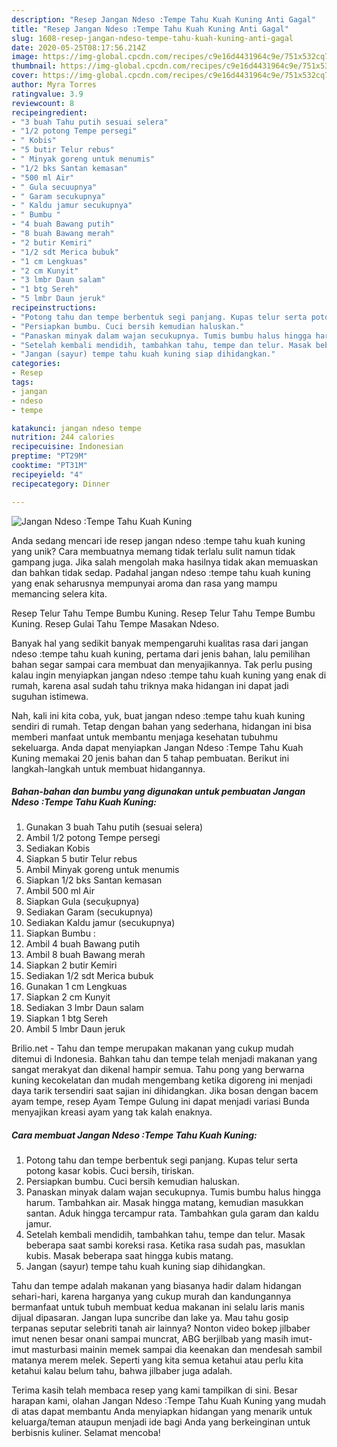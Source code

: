 ```yaml
---
description: "Resep Jangan Ndeso :Tempe Tahu Kuah Kuning Anti Gagal"
title: "Resep Jangan Ndeso :Tempe Tahu Kuah Kuning Anti Gagal"
slug: 1608-resep-jangan-ndeso-tempe-tahu-kuah-kuning-anti-gagal
date: 2020-05-25T08:17:56.214Z
image: https://img-global.cpcdn.com/recipes/c9e16d4431964c9e/751x532cq70/jangan-ndeso-tempe-tahu-kuah-kuning-foto-resep-utama.jpg
thumbnail: https://img-global.cpcdn.com/recipes/c9e16d4431964c9e/751x532cq70/jangan-ndeso-tempe-tahu-kuah-kuning-foto-resep-utama.jpg
cover: https://img-global.cpcdn.com/recipes/c9e16d4431964c9e/751x532cq70/jangan-ndeso-tempe-tahu-kuah-kuning-foto-resep-utama.jpg
author: Myra Torres
ratingvalue: 3.9
reviewcount: 8
recipeingredient:
- "3 buah Tahu putih sesuai selera"
- "1/2 potong Tempe persegi"
- " Kobis"
- "5 butir Telur rebus"
- " Minyak goreng untuk menumis"
- "1/2 bks Santan kemasan"
- "500 ml Air"
- " Gula secuupnya"
- " Garam secukupnya"
- " Kaldu jamur secukupnya"
- " Bumbu "
- "4 buah Bawang putih"
- "8 buah Bawang merah"
- "2 butir Kemiri"
- "1/2 sdt Merica bubuk"
- "1 cm Lengkuas"
- "2 cm Kunyit"
- "3 lmbr Daun salam"
- "1 btg Sereh"
- "5 lmbr Daun jeruk"
recipeinstructions:
- "Potong tahu dan tempe berbentuk segi panjang. Kupas telur serta potong kasar kobis. Cuci bersih, tiriskan."
- "Persiapkan bumbu. Cuci bersih kemudian haluskan."
- "Panaskan minyak dalam wajan secukupnya. Tumis bumbu halus hingga harum. Tambahkan air. Masak hingga matang, kemudian masukkan santan. Aduk hingga tercampur rata. Tambahkan gula garam dan kaldu jamur."
- "Setelah kembali mendidih, tambahkan tahu, tempe dan telur. Masak beberapa saat sambi koreksi rasa. Ketika rasa sudah pas, masuklan kubis. Masak beberapa saat hingga kubis matang."
- "Jangan (sayur) tempe tahu kuah kuning siap dihidangkan."
categories:
- Resep
tags:
- jangan
- ndeso
- tempe

katakunci: jangan ndeso tempe 
nutrition: 244 calories
recipecuisine: Indonesian
preptime: "PT29M"
cooktime: "PT31M"
recipeyield: "4"
recipecategory: Dinner

---
```



![Jangan Ndeso :Tempe Tahu Kuah Kuning](https://img-global.cpcdn.com/recipes/c9e16d4431964c9e/751x532cq70/jangan-ndeso-tempe-tahu-kuah-kuning-foto-resep-utama.jpg)

Anda sedang mencari ide resep jangan ndeso :tempe tahu kuah kuning yang unik? Cara membuatnya memang tidak terlalu sulit namun tidak gampang juga. Jika salah mengolah maka hasilnya tidak akan memuaskan dan bahkan tidak sedap. Padahal jangan ndeso :tempe tahu kuah kuning yang enak seharusnya mempunyai aroma dan rasa yang mampu memancing selera kita.

Resep Telur Tahu Tempe Bumbu Kuning. Resep Telur Tahu Tempe Bumbu Kuning. Resep Gulai Tahu Tempe Masakan Ndeso.

Banyak hal yang sedikit banyak mempengaruhi kualitas rasa dari jangan ndeso :tempe tahu kuah kuning, pertama dari jenis bahan, lalu pemilihan bahan segar sampai cara membuat dan menyajikannya. Tak perlu pusing kalau ingin menyiapkan jangan ndeso :tempe tahu kuah kuning yang enak di rumah, karena asal sudah tahu triknya maka hidangan ini dapat jadi suguhan istimewa.


Nah, kali ini kita coba, yuk, buat jangan ndeso :tempe tahu kuah kuning sendiri di rumah. Tetap dengan bahan yang sederhana, hidangan ini bisa memberi manfaat untuk membantu menjaga kesehatan tubuhmu sekeluarga. Anda dapat menyiapkan Jangan Ndeso :Tempe Tahu Kuah Kuning memakai 20 jenis bahan dan 5 tahap pembuatan. Berikut ini langkah-langkah untuk membuat hidangannya.

<!--inarticleads1-->

##### Bahan-bahan dan bumbu yang digunakan untuk pembuatan Jangan Ndeso :Tempe Tahu Kuah Kuning:

1. Gunakan 3 buah Tahu putih (sesuai selera)
1. Ambil 1/2 potong Tempe persegi
1. Sediakan  Kobis
1. Siapkan 5 butir Telur rebus
1. Ambil  Minyak goreng untuk menumis
1. Siapkan 1/2 bks Santan kemasan
1. Ambil 500 ml Air
1. Siapkan  Gula (secuķupnya)
1. Sediakan  Garam (secukupnya)
1. Sediakan  Kaldu jamur (secukupnya)
1. Siapkan  Bumbu :
1. Ambil 4 buah Bawang putih
1. Ambil 8 buah Bawang merah
1. Siapkan 2 butir Kemiri
1. Sediakan 1/2 sdt Merica bubuk
1. Gunakan 1 cm Lengkuas
1. Siapkan 2 cm Kunyit
1. Sediakan 3 lmbr Daun salam
1. Siapkan 1 btg Sereh
1. Ambil 5 lmbr Daun jeruk


Brilio.net - Tahu dan tempe merupakan makanan yang cukup mudah ditemui di Indonesia. Bahkan tahu dan tempe telah menjadi makanan yang sangat merakyat dan dikenal hampir semua. Tahu pong yang berwarna kuning kecokelatan dan mudah mengembang ketika digoreng ini menjadi daya tarik tersendiri saat sajian ini dihidangkan. Jika bosan dengan bacem ayam tempe, resep Ayam Tempe Gulung ini dapat menjadi variasi Bunda menyajikan kreasi ayam yang tak kalah enaknya. 

<!--inarticleads2-->

##### Cara membuat Jangan Ndeso :Tempe Tahu Kuah Kuning:

1. Potong tahu dan tempe berbentuk segi panjang. Kupas telur serta potong kasar kobis. Cuci bersih, tiriskan.
1. Persiapkan bumbu. Cuci bersih kemudian haluskan.
1. Panaskan minyak dalam wajan secukupnya. Tumis bumbu halus hingga harum. Tambahkan air. Masak hingga matang, kemudian masukkan santan. Aduk hingga tercampur rata. Tambahkan gula garam dan kaldu jamur.
1. Setelah kembali mendidih, tambahkan tahu, tempe dan telur. Masak beberapa saat sambi koreksi rasa. Ketika rasa sudah pas, masuklan kubis. Masak beberapa saat hingga kubis matang.
1. Jangan (sayur) tempe tahu kuah kuning siap dihidangkan.


Tahu dan tempe adalah makanan yang biasanya hadir dalam hidangan sehari-hari, karena harganya yang cukup murah dan kandungannya bermanfaat untuk tubuh membuat kedua makanan ini selalu laris manis dijual dipasaran. Jangan lupa suncribe dan lake ya. Mau tahu gosip terpanas seputar selebriti tanah air lainnya? Nonton video bokep jilbaber imut nenen besar onani sampai muncrat, ABG berjilbab yang masih imut-imut masturbasi mainin memek sampai dia keenakan dan mendesah sambil matanya merem melek. Seperti yang kita semua ketahui atau perlu kita ketahui kalau belum tahu, bahwa jilbaber juga adalah. 

Terima kasih telah membaca resep yang kami tampilkan di sini. Besar harapan kami, olahan Jangan Ndeso :Tempe Tahu Kuah Kuning yang mudah di atas dapat membantu Anda menyiapkan hidangan yang menarik untuk keluarga/teman ataupun menjadi ide bagi Anda yang berkeinginan untuk berbisnis kuliner. Selamat mencoba!
